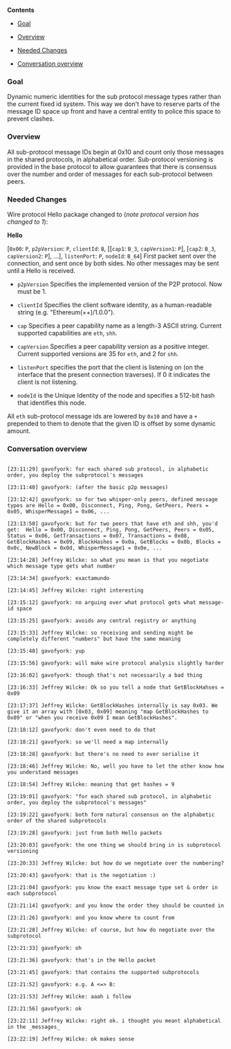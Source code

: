 <!-- START doctoc generated TOC please keep comment here to allow auto update -->

<!-- DON'T EDIT THIS SECTION, INSTEAD RE-RUN doctoc TO UPDATE -->

**Contents**



- [Goal](#goal)

- [Overview](#overview)

- [Needed Changes](#needed-changes)

- [Conversation overview](#conversation-overview)



<!-- END doctoc generated TOC please keep comment here to allow auto update -->



### Goal



Dynamic numeric identities for the sub protocol message types rather than the current fixed id system. This way we don't have to reserve parts of the message ID space up front and have a central entity to police this space to prevent clashes.



### Overview



All sub-protocol message IDs begin at 0x10 and count only those messages in the shared protocols, in alphabetical order. Sub-protocol versioning is provided in the base protocol to allow guarantees that there is consensus over the number and order of messages for each sub-protocol between peers.



### Needed Changes



Wire protocol Hello package changed to (*note protocol version has changed to 1*):



**Hello**

[`0x00`: `P`, `p2pVersion`: `P`, `clientId`: `B`, [[`cap1`: `B_3`, `capVersion1`: `P`], [`cap2`: `B_3`, `capVersion2`: `P`], ...], `listenPort`: `P`, `nodeId`: `B_64`] First packet sent over the connection, and sent once by both sides. No other messages may be sent until a Hello is received.

* `p2pVersion` Specifies the implemented version of the P2P protocol. Now must be 1.

* `clientId` Specifies the client software identity, as a human-readable string (e.g. "Ethereum(++)/1.0.0").

* `cap` Specifies a peer capability name as a length-3 ASCII string. Current supported capabilities are `eth`, `shh`.

* `capVersion` Specifies a peer capability version as a positive integer. Current supported versions are 35 for `eth`, and 2 for `shh`.

* `listenPort` specifies the port that the client is listening on (on the interface that the present connection traverses). If 0 it indicates the client is not listening.

* `nodeId` is the Unique Identity of the node and specifies a 512-bit hash that identifies this node.



All `eth` sub-protocol message ids are lowered by `0x10` and have a `+` prepended to them to denote that the given ID is offset by some dynamic amount.



### Conversation overview



```

[23:11:29] gavofyork: for each shared sub protocol, in alphabetic order, you deploy the subprotocol's messages

[23:11:40] gavofyork: (after the basic p2p messages)

[23:12:42] gavofyork: so for two whisper-only peers, defined message types are Hello = 0x00, Disconnect, Ping, Pong, GetPeers, Peers = 0x05, WhisperMessage1 = 0x06, ...

[23:13:50] gavofyork: but for two peers that have eth and shh, you'd get:  Hello = 0x00, Disconnect, Ping, Pong, GetPeers, Peers = 0x05, Status = 0x06, GetTransactions = 0x07, Transactions = 0x08, GetBlockHashes = 0x09, BlockHashes = 0x0a, GetBlocks = 0x0b, Blocks = 0x0c, NewBlock = 0x0d, WhisperMessage1 = 0x0e, ...

[23:14:28] Jeffrey Wilcke: so what you mean is that you negotiate which message type gets what number

[23:14:34] gavofyork: exactamundo

[23:14:45] Jeffrey Wilcke: right interesting

[23:15:12] gavofyork: no arguing over what protocol gets what message-id space

[23:15:25] gavofyork: avoids any central registry or anything

[23:15:33] Jeffrey Wilcke: so receiving and sending might be completely different "numbers" but have the same meaning

[23:15:40] gavofyork: yup

[23:15:56] gavofyork: will make wire protocol analysis slightly harder

[23:16:02] gavofyork: though that's not necessarily a bad thing

[23:16:33] Jeffrey Wilcke: Ok so you tell a node that GetBlockHahses = 0x09

[23:17:37] Jeffrey Wilcke: GetBlockHashes internally is say 0x03. We give it an array with [0x03, 0x09] meaning "map GetBlockHashes to 0x09" or "when you receive 0x09 I mean GetBlockHashes".

[23:18:12] gavofyork: don't even need to do that

[23:18:21] gavofyork: so we'll need a map internally

[23:18:28] gavofyork: but there's no need to ever serialise it

[23:18:46] Jeffrey Wilcke: No, well you have to let the other know how you understand messages

[23:18:54] Jeffrey Wilcke: meaning that get hashes = 9

[23:19:01] gavofyork: "for each shared sub protocol, in alphabetic order, you deploy the subprotocol's messages"

[23:19:22] gavofyork: both form natural consensus on the alphabetic order of the shared subprotocols

[23:19:28] gavofyork: just from both Hello packets

[23:20:03] gavofyork: the one thing we should bring in is subprotocol versioning

[23:20:33] Jeffrey Wilcke: but how do we negotiate over the numbering?

[23:20:43] gavofyork: that is the negotiation :)

[23:21:04] gavofyork: you know the exact message type set & order in each subprotocol

[23:21:14] gavofyork: and you know the order they should be counted in

[23:21:26] gavofyork: and you know where to count from

[23:21:28] Jeffrey Wilcke: of course, but how do negotiate over the subprotocol

[23:21:33] gavofyork: oh

[23:21:36] gavofyork: that's in the Hello packet

[23:21:45] gavofyork: that contains the supported subprotocols

[23:21:52] gavofyork: e.g. A <=> B:

[23:21:53] Jeffrey Wilcke: aaah i follow

[23:21:56] gavofyork: ok

[23:22:11] Jeffrey Wilcke: right ok. i thought you meant alphabetical in the _messages_

[23:22:19] Jeffrey Wilcke: ok makes sense

```